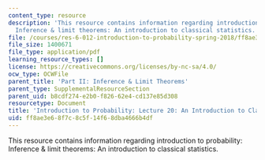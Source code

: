 ```yaml
---
content_type: resource
description: 'This resource contains information regarding introduction to probability:
  Inference & limit theorems: An introduction to classical statistics.'
file: /courses/res-6-012-introduction-to-probability-spring-2018/ff8ae3e68f7c8c5f14f68dba4666b4df_MITRES_6_012S18_L20.pdf
file_size: 1400671
file_type: application/pdf
learning_resource_types: []
license: https://creativecommons.org/licenses/by-nc-sa/4.0/
ocw_type: OCWFile
parent_title: 'Part II: Inference & Limit Theorems'
parent_type: SupplementalResourceSection
parent_uid: b8cdf274-e2b0-f826-62e4-cd137e85d308
resourcetype: Document
title: 'Introduction to Probability: Lecture 20: An Introduction to Classical Statistics'
uid: ff8ae3e6-8f7c-8c5f-14f6-8dba4666b4df
---
```

This resource contains information regarding introduction to probability: Inference & limit theorems: An introduction to classical statistics.